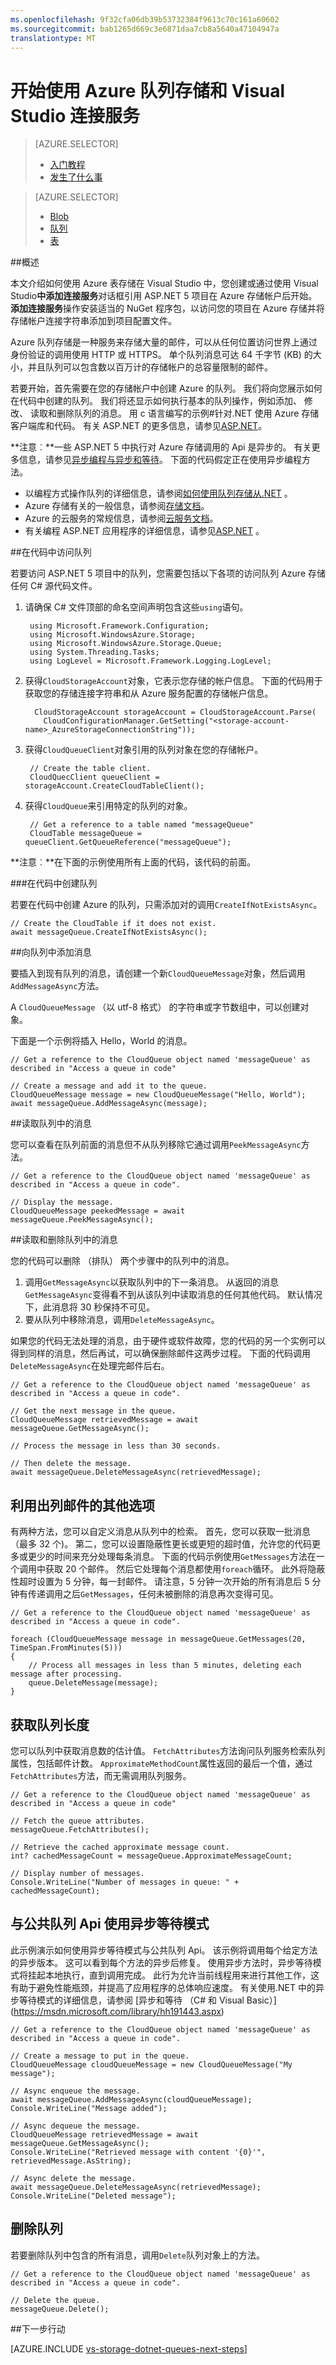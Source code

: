 ```yaml
---
ms.openlocfilehash: 9f32cfa06db39b53732384f9613c70c161a60602
ms.sourcegitcommit: bab1265d669c3e6871daa7cb8a5640a47104947a
translationtype: MT
---
```

<properties
    pageTitle="开始使用 Azure 队列存储和 Visual Studio 连接服务"
    description="如何开始使用 ASP.NET 5 项目在 Visual Studio 中的 Azure 队列存储"
    services="storage"
    documentationCenter=""
    authors="patshea123"
    manager="douge"
    editor="tglee"/>

<tags
    ms.service="storage"
    ms.workload="web"
    ms.tgt_pltfrm="vs-getting-started"
    ms.devlang="na"
    ms.topic="article"
    ms.date="07/22/2015"
    ms.author="patshea123"/>

# 开始使用 Azure 队列存储和 Visual Studio 连接服务

> [AZURE.SELECTOR]
> - [入门教程](vs-storage-aspnet5-getting-started-queues.md)
> - [发生了什么事](vs-storage-aspnet5-what-happened.md)

> [AZURE.SELECTOR]
> - [Blob](vs-storage-aspnet5-getting-started-blobs.md)
> - [队列](vs-storage-aspnet5-getting-started-queues.md)
> - [表](vs-storage-aspnet5-getting-started-tables.md)

##概述

本文介绍如何使用 Azure 表存储在 Visual Studio 中，您创建或通过使用 Visual Studio**中添加连接服务**对话框引用 ASP.NET 5 项目在 Azure 存储帐户后开始。 **添加连接服务**操作安装适当的 NuGet 程序包，以访问您的项目在 Azure 存储并将存储帐户连接字符串添加到项目配置文件。

Azure 队列存储是一种服务来存储大量的邮件，可以从任何位置访问世界上通过身份验证的调用使用 HTTP 或 HTTPS。 单个队列消息可达 64 千字节 (KB) 的大小，并且队列可以包含数以百万计的存储帐户的总容量限制的邮件。

若要开始，首先需要在您的存储帐户中创建 Azure 的队列。 我们将向您展示如何在代码中创建的队列。 我们将还显示如何执行基本的队列操作，例如添加、 修改、 读取和删除队列的消息。 用 c 语言编写的示例\#针对.NET 使用 Azure 存储客户端库和代码。 有关 ASP.NET 的更多信息，请参见[ASP.NET](http://www.asp.net)。

**注意︰**一些 ASP.NET 5 中执行对 Azure 存储调用的 Api 是异步的。 有关更多信息，请参见[异步编程与异步和等待](http://msdn.microsoft.com/library/hh191443.aspx)。 下面的代码假定正在使用异步编程方法。

- 以编程方式操作队列的详细信息，请参阅[如何使用队列存储从.NET](storage-dotnet-how-to-use-queues.md) 。
- Azure 存储有关的一般信息，请参阅[存储文档](https://azure.microsoft.com/documentation/services/storage/)。
- Azure 的云服务的常规信息，请参阅[云服务文档](http://azure.microsoft.com/documentation/services/cloud-services/)。
- 有关编程 ASP.NET 应用程序的详细信息，请参见[ASP.NET](http://www.asp.net) 。





##在代码中访问队列

若要访问 ASP.NET 5 项目中的队列，您需要包括以下各项的访问队列 Azure 存储任何 C# 源代码文件。

1. 请确保 C# 文件顶部的命名空间声明包含这些`using`语句。

        using Microsoft.Framework.Configuration;
        using Microsoft.WindowsAzure.Storage;
        using Microsoft.WindowsAzure.Storage.Queue;
        using System.Threading.Tasks;
        using LogLevel = Microsoft.Framework.Logging.LogLevel;

2. 获得`CloudStorageAccount`对象，它表示您存储的帐户信息。 下面的代码用于获取您的存储连接字符串和从 Azure 服务配置的存储帐户信息。

         CloudStorageAccount storageAccount = CloudStorageAccount.Parse(
           CloudConfigurationManager.GetSetting("<storage-account-name>_AzureStorageConnectionString"));

3. 获得`CloudQueueClient`对象引用的队列对象在您的存储帐户。  

        // Create the table client.
        CloudQuecClient queueClient = storageAccount.CreateCloudTableClient();

4. 获得`CloudQueue`来引用特定的队列的对象。

        // Get a reference to a table named "messageQueue"
        CloudTable messageQueue = queueClient.GetQueueReference("messageQueue");


**注意︰**在下面的示例使用所有上面的代码，该代码的前面。

###在代码中创建队列

若要在代码中创建 Azure 的队列，只需添加对的调用`CreateIfNotExistsAsync`。

    // Create the CloudTable if it does not exist.
    await messageQueue.CreateIfNotExistsAsync();

##向队列中添加消息

要插入到现有队列的消息，请创建一个新`CloudQueueMessage`对象，然后调用`AddMessageAsync`方法。

A `CloudQueueMessage` （以 utf-8 格式） 的字符串或字节数组中，可以创建对象。

下面是一个示例将插入 Hello，World 的消息。

    // Get a reference to the CloudQueue object named 'messageQueue' as described in "Access a queue in code"

    // Create a message and add it to the queue.
    CloudQueueMessage message = new CloudQueueMessage("Hello, World");
    await messageQueue.AddMessageAsync(message);

##读取队列中的消息

您可以查看在队列前面的消息但不从队列移除它通过调用`PeekMessageAsync`方法。

    // Get a reference to the CloudQueue object named 'messageQueue' as described in "Access a queue in code".

    // Display the message.
    CloudQueueMessage peekedMessage = await messageQueue.PeekMessageAsync();


##读取和删除队列中的消息

您的代码可以删除 （排队） 两个步骤中的队列中的消息。
1. 调用`GetMessageAsync`以获取队列中的下一条消息。 从返回的消息`GetMessageAsync`变得看不到从该队列中读取消息的任何其他代码。 默认情况下，此消息将 30 秒保持不可见。
2.  要从队列中移除消息，调用`DeleteMessageAsync`。

如果您的代码无法处理的消息，由于硬件或软件故障，您的代码的另一个实例可以得到同样的消息，然后再试，可以确保删除邮件这两步过程。 下面的代码调用`DeleteMessageAsync`在处理完邮件后右。

    // Get a reference to the CloudQueue object named 'messageQueue' as described in "Access a queue in code".

    // Get the next message in the queue.
    CloudQueueMessage retrievedMessage = await messageQueue.GetMessageAsync();

    // Process the message in less than 30 seconds.

    // Then delete the message.
    await messageQueue.DeleteMessageAsync(retrievedMessage);

## 利用出列邮件的其他选项

有两种方法，您可以自定义消息从队列中的检索。
首先，您可以获取一批消息 （最多 32 个)。 第二，您可以设置隐蔽性更长或更短的超时值，允许您的代码更多或更少的时间来充分处理每条消息。 下面的代码示例使用`GetMessages`方法在一个调用中获取 20 个邮件。 然后它处理每个消息都使用`foreach`循环。 此外将隐蔽性超时设置为 5 分钟，每一封邮件。 请注意，5 分钟一次开始的所有消息后 5 分钟有传递调用之后`GetMessages`，任何未被删除的消息再次变得可见。

    // Get a reference to the CloudQueue object named 'messageQueue' as described in "Access a queue in code".

    foreach (CloudQueueMessage message in messageQueue.GetMessages(20, TimeSpan.FromMinutes(5)))
    {
        // Process all messages in less than 5 minutes, deleting each message after processing.
        queue.DeleteMessage(message);
    }

## 获取队列长度

您可以队列中获取消息数的估计值。 `FetchAttributes`方法询问队列服务检索队列属性，包括邮件计数。 `ApproximateMethodCount`属性返回的最后一个值，通过`FetchAttributes`方法，而无需调用队列服务。

    // Get a reference to the CloudQueue object named 'messageQueue' as described in "Access a queue in code"

    // Fetch the queue attributes.
    messageQueue.FetchAttributes();

    // Retrieve the cached approximate message count.
    int? cachedMessageCount = messageQueue.ApproximateMessageCount;

    // Display number of messages.
    Console.WriteLine("Number of messages in queue: " + cachedMessageCount);

## 与公共队列 Api 使用异步等待模式

此示例演示如何使用异步等待模式与公共队列 Api。 该示例将调用每个给定方法的异步版本。 这可以看到每个方法的异步后修复。 使用异步方法时，异步等待模式将挂起本地执行，直到调用完成。 此行为允许当前线程用来进行其他工作，这有助于避免性能瓶颈，并提高了应用程序的总体响应速度。 有关使用.NET 中的异步等待模式的详细信息，请参阅 [异步和等待 （C# 和 Visual Basic）] (https://msdn.microsoft.com/library/hh191443.aspx)

    // Get a reference to the CloudQueue object named 'messageQueue' as described in "Access a queue in code".

    // Create a message to put in the queue.
    CloudQueueMessage cloudQueueMessage = new CloudQueueMessage("My message");

    // Async enqueue the message.
    await messageQueue.AddMessageAsync(cloudQueueMessage);
    Console.WriteLine("Message added");

    // Async dequeue the message.
    CloudQueueMessage retrievedMessage = await messageQueue.GetMessageAsync();
    Console.WriteLine("Retrieved message with content '{0}'", retrievedMessage.AsString);

    // Async delete the message.
    await messageQueue.DeleteMessageAsync(retrievedMessage);
    Console.WriteLine("Deleted message");
## 删除队列

若要删除队列中包含的所有消息，调用`Delete`队列对象上的方法。

    // Get a reference to the CloudQueue object named 'messageQueue' as described in "Access a queue in code".

    // Delete the queue.
    messageQueue.Delete();



##下一步行动

[AZURE.INCLUDE [vs-storage-dotnet-queues-next-steps](../../includes/vs-storage-dotnet-queues-next-steps.md)]
